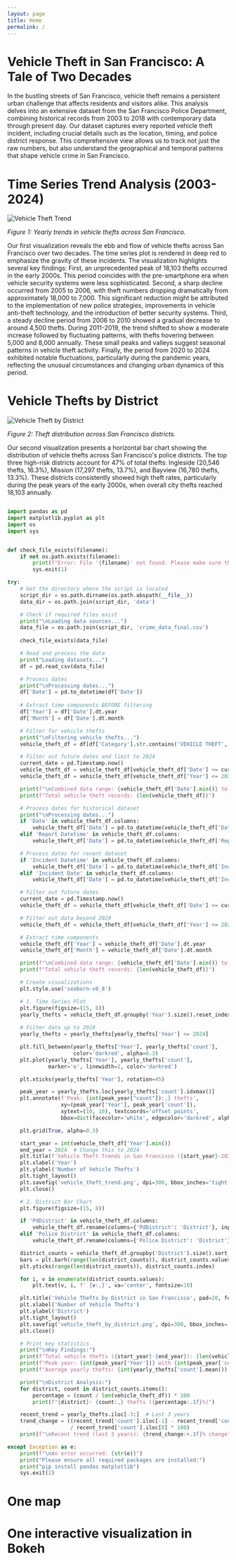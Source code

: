 ```yaml
---
layout: page
title: Home
permalink: /
---
```



# **Vehicle Theft in San Francisco: A Tale of Two Decades**

In the bustling streets of San Francisco, vehicle theft remains a persistent urban challenge that affects residents and visitors alike. This analysis delves into an extensive dataset from the San Francisco Police Department, combining historical records from 2003 to 2018 with contemporary data through present day.
Our dataset captures every reported vehicle theft incident, including crucial details such as the location, timing, and police district response. This comprehensive view allows us to track not just the raw numbers, but also understand the geographical and temporal patterns that shape vehicle crime in San Francisco.

# Time Series Trend Analysis (2003-2024)

![Vehicle Theft Trend](/vehicle_theft_trend.png)

*Figure 1: Yearly trends in vehicle thefts across San Francisco.*

Our first visualization reveals the ebb and flow of vehicle thefts across San Francisco over two decades. The time series plot is rendered in deep red to emphasize the gravity of these incidents.
The visualization highlights several key findings: First, an unprecedented peak of 18,103 thefts occurred in the early 2000s. This period coincides with the pre-smartphone era when vehicle security systems were less sophisticated. Second, a sharp decline occurred from 2005 to 2006, with theft numbers dropping dramatically from approximately 18,000 to 7,000. This significant reduction might be attributed to the implementation of new police strategies, improvements in vehicle anti-theft technology, and the introduction of better security systems.
Third, a steady decline period from 2006 to 2010 showed a gradual decrease to around 4,500 thefts. During 2011-2019, the trend shifted to show a moderate increase followed by fluctuating patterns, with thefts hovering between 5,000 and 8,000 annually. These small peaks and valleys suggest seasonal patterns in vehicle theft activity. Finally, the period from 2020 to 2024 exhibited notable fluctuations, particularly during the pandemic years, reflecting the unusual circumstances and changing urban dynamics of this period.


# Vehicle Thefts by District

![Vehicle Theft by District](/vehicle_theft_by_district.png)

*Figure 2: Theft distribution across San Francisco districts.*

Our second visualization presents a horizontal bar chart showing the distribution of vehicle thefts across San Francisco's police districts. The top three high-risk districts account for 47% of total thefts: Ingleside (20,546 thefts, 16.3%), Mission (17,297 thefts, 13.7%), and Bayview (16,780 thefts, 13.3%). These districts consistently showed high theft rates, particularly during the peak years of the early 2000s, when overall city thefts reached 18,103 annually.



```python

import pandas as pd
import matplotlib.pyplot as plt
import os
import sys


def check_file_exists(filename):
    if not os.path.exists(filename):
        print(f"Error: File '{filename}' not found. Please make sure the file exists in the docs/data directory.")
        sys.exit(1)

try:
    # Get the directory where the script is located
    script_dir = os.path.dirname(os.path.abspath(__file__))
    data_dir = os.path.join(script_dir, 'data')

    # Check if required files exist
    print("\nLoading data sources...")
    data_file = os.path.join(script_dir, 'crime_data_final.csv')
    
    check_file_exists(data_file)

    # Read and process the data
    print("Loading datasets...")
    df = pd.read_csv(data_file)

    # Process dates
    print("\nProcessing dates...")
    df['Date'] = pd.to_datetime(df['Date'])
    
    # Extract time components BEFORE filtering
    df['Year'] = df['Date'].dt.year
    df['Month'] = df['Date'].dt.month

    # Filter for vehicle thefts
    print("\nFiltering vehicle thefts...")
    vehicle_theft_df = df[df['Category'].str.contains('VEHICLE THEFT', case=False, na=False)].copy()

    # Filter out future dates and limit to 2024
    current_date = pd.Timestamp.now()
    vehicle_theft_df = vehicle_theft_df[vehicle_theft_df['Date'] <= current_date]
    vehicle_theft_df = vehicle_theft_df[vehicle_theft_df['Year'] <= 2024]

    print(f"\nCombined data range: {vehicle_theft_df['Date'].min()} to {vehicle_theft_df['Date'].max()}")
    print(f"Total vehicle theft records: {len(vehicle_theft_df)}")

    # Process dates for historical dataset
    print("\nProcessing dates...")
    if 'Date' in vehicle_theft_df.columns:
        vehicle_theft_df['Date'] = pd.to_datetime(vehicle_theft_df['Date'])
    elif 'Report Datetime' in vehicle_theft_df.columns:
        vehicle_theft_df['Date'] = pd.to_datetime(vehicle_theft_df['Report Datetime'])

    # Process dates for recent dataset
    if 'Incident Datetime' in vehicle_theft_df.columns:
        vehicle_theft_df['Date'] = pd.to_datetime(vehicle_theft_df['Incident Datetime'])
    elif 'Incident Date' in vehicle_theft_df.columns:
        vehicle_theft_df['Date'] = pd.to_datetime(vehicle_theft_df['Incident Date'])

    # Filter out future dates
    current_date = pd.Timestamp.now()
    vehicle_theft_df = vehicle_theft_df[vehicle_theft_df['Date'] <= current_date]

    # Filter out data beyond 2024
    vehicle_theft_df = vehicle_theft_df[vehicle_theft_df['Year'] <= 2024]

    # Extract time components
    vehicle_theft_df['Year'] = vehicle_theft_df['Date'].dt.year
    vehicle_theft_df['Month'] = vehicle_theft_df['Date'].dt.month

    print(f"\nCombined data range: {vehicle_theft_df['Date'].min()} to {vehicle_theft_df['Date'].max()}")
    print(f"Total vehicle theft records: {len(vehicle_theft_df)}")

    # Create visualizations
    plt.style.use('seaborn-v0_8')

    # 1. Time Series Plot
    plt.figure(figsize=(15, 8))
    yearly_thefts = vehicle_theft_df.groupby('Year').size().reset_index(name='count')
    
    # Filter data up to 2024
    yearly_thefts = yearly_thefts[yearly_thefts['Year'] <= 2024]

    plt.fill_between(yearly_thefts['Year'], yearly_thefts['count'], 
                     color='darkred', alpha=0.3)
    plt.plot(yearly_thefts['Year'], yearly_thefts['count'], 
             marker='o', linewidth=2, color='darkred')

    plt.xticks(yearly_thefts['Year'], rotation=45)

    peak_year = yearly_thefts.loc[yearly_thefts['count'].idxmax()]
    plt.annotate(f'Peak: {int(peak_year["count"]):,} thefts',
                 xy=(peak_year['Year'], peak_year['count']),
                 xytext=(10, 10), textcoords='offset points',
                 bbox=dict(facecolor='white', edgecolor='darkred', alpha=0.7))

    plt.grid(True, alpha=0.3)

    start_year = int(vehicle_theft_df['Year'].min())
    end_year = 2024  # Change this to 2024
    plt.title(f'Vehicle Theft Trends in San Francisco ({start_year}-2024)', pad=20, fontsize=14)
    plt.xlabel('Year')
    plt.ylabel('Number of Vehicle Thefts')
    plt.tight_layout()
    plt.savefig('vehicle_theft_trend.png', dpi=300, bbox_inches='tight')
    plt.close()

    # 2. District Bar Chart
    plt.figure(figsize=(15, 8))

    if 'PdDistrict' in vehicle_theft_df.columns:
        vehicle_theft_df.rename(columns={'PdDistrict': 'District'}, inplace=True)
    elif 'Police District' in vehicle_theft_df.columns:
        vehicle_theft_df.rename(columns={'Police District': 'District'}, inplace=True)

    district_counts = vehicle_theft_df.groupby('District').size().sort_values(ascending=True)
    bars = plt.barh(range(len(district_counts)), district_counts.values, color='darkred', alpha=0.7)
    plt.yticks(range(len(district_counts)), district_counts.index)

    for i, v in enumerate(district_counts.values):
        plt.text(v, i, f' {v:,}', va='center', fontsize=10)

    plt.title('Vehicle Thefts by District in San Francisco', pad=20, fontsize=14)
    plt.xlabel('Number of Vehicle Thefts')
    plt.ylabel('District')
    plt.tight_layout()
    plt.savefig('vehicle_theft_by_district.png', dpi=300, bbox_inches='tight')
    plt.close()

    # Print key statistics
    print("\nKey Findings:")
    print(f"Total vehicle thefts ({start_year}-{end_year}): {len(vehicle_theft_df):,}")
    print(f"Peak year: {int(peak_year['Year'])} with {int(peak_year['count']):,} thefts")
    print(f"Average yearly thefts: {int(yearly_thefts['count'].mean()):,}")

    print("\nDistrict Analysis:")
    for district, count in district_counts.items():
        percentage = (count / len(vehicle_theft_df)) * 100
        print(f"{district}: {count:,} thefts ({percentage:.1f}%)")

    recent_trend = yearly_thefts.iloc[-3:]  # Last 3 years
    trend_change = ((recent_trend['count'].iloc[-1] - recent_trend['count'].iloc[0]) 
                    / recent_trend['count'].iloc[0] * 100)
    print(f"\nRecent trend (last 3 years): {trend_change:+.1f}% change")

except Exception as e:
    print(f"\nAn error occurred: {str(e)}")
    print("Please ensure all required packages are installed:")
    print("pip install pandas matplotlib")
    sys.exit(1)


```


# One map



# One interactive visualization in Bokeh

